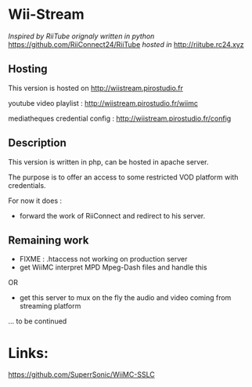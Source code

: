Wii-Stream
==========

*Inspired by RiiTube orignaly written in python* https://github.com/RiiConnect24/RiiTube 
*hosted in* http://riitube.rc24.xyz

Hosting
-------
This version is hosted on http://wiistream.pirostudio.fr

youtube video playlist : http://wiistream.pirostudio.fr/wiimc

mediatheques credential config : http://wiistream.pirostudio.fr/config

Description
-----------
This version is written in php, can be hosted in apache server.

The purpose is to offer an access to some restricted VOD platform with credentials.

For now it does : 
- forward the work of RiiConnect and redirect to his server.

Remaining work
--------------
- FIXME : .htaccess not working on production server
- get WiiMC interpret MPD Mpeg-Dash files and handle this

OR
- get this server to mux on the fly the audio and video coming from streaming platform

... to be continued

Links:
======

https://github.com/SuperrSonic/WiiMC-SSLC